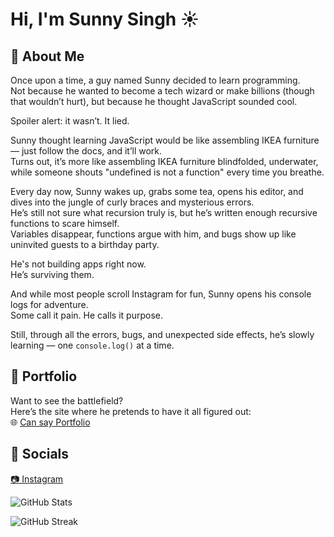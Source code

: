 # Hi, I'm Sunny Singh ☀️

## 🧠 About Me

Once upon a time, a guy named Sunny decided to learn programming.  
Not because he wanted to become a tech wizard or make billions (though that wouldn’t hurt), but because he thought JavaScript sounded cool.  

Spoiler alert: it wasn’t. It lied.

Sunny thought learning JavaScript would be like assembling IKEA furniture — just follow the docs, and it’ll work.  
Turns out, it’s more like assembling IKEA furniture blindfolded, underwater, while someone shouts "undefined is not a function" every time you breathe.

Every day now, Sunny wakes up, grabs some tea, opens his editor, and dives into the jungle of curly braces and mysterious errors.  
He’s still not sure what recursion truly is, but he’s written enough recursive functions to scare himself.  
Variables disappear, functions argue with him, and bugs show up like uninvited guests to a birthday party.

He's not building apps right now.  
He’s surviving them.

And while most people scroll Instagram for fun, Sunny opens his console logs for adventure.  
Some call it pain. He calls it purpose.

Still, through all the errors, bugs, and unexpected side effects, he’s slowly learning — one `console.log()` at a time.

## 🔗 Portfolio

Want to see the battlefield?  
Here’s the site where he pretends to have it all figured out:  
🌐 [Can say Portfolio](https://sunny-kishor-singh.vercel.app/)


## 📱 Socials

[📷 Instagram](https://www.instagram.com/i_d0nt_f_care_/)


![GitHub Stats](https://github-readme-stats.vercel.app/api?username=sunnysingh&show_icons=true&theme=tokyonight)

![GitHub Streak](https://github-readme-streak-stats.herokuapp.com/?user=sunnysingh&theme=tokyonight)
